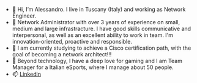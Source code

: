 - 👋 Hi, I’m Alessandro. I live in Tuscany (Italy) and working as Network Engineer.
- 👀 Network Administrator with over 3 years of experience on small, medium and large infrastracture. I have good skills communicative and interpersonal, as well as an excellent ability to work in team. I'm innovation-oriented, proactive and responsible.
- 🌱 I am currently studying to achieve a Cisco certification path, with the goal of becoming a network architect!!!
- 🚀 Beyond technology, I have a deep love for gaming and I am Team Manager for a Italian eSports, where I manage about 50 people.
- 📫 [Linkedin](https://www.linkedin.com/in/alessandro-bellina-4b7a73142/)

<!---
AlessandroBellina/AlessandroBellina is a ✨ special ✨ repository because its `README.md` (this file) appears on your GitHub profile.
You can click the Preview link to take a look at your changes.
--->
